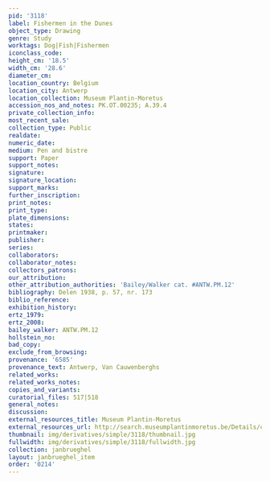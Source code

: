 ```yaml
---
pid: '3118'
label: Fishermen in the Dunes
object_type: Drawing
genre: Study
worktags: Dog|Fish|Fishermen
iconclass_code:
height_cm: '18.5'
width_cm: '28.6'
diameter_cm:
location_country: Belgium
location_city: Antwerp
location_collection: Museum Plantin-Moretus
accession_nos_and_notes: PK.OT.00235; A.39.4
private_collection_info:
most_recent_sale:
collection_type: Public
realdate:
numeric_date:
medium: Pen and bistre
support: Paper
support_notes:
signature:
signature_location:
support_marks:
further_inscription:
print_notes:
print_type:
plate_dimensions:
states:
printmaker:
publisher:
series:
collaborators:
collaborator_notes:
collectors_patrons:
our_attribution:
other_attribution_authorities: 'Bailey/Walker cat. #ANTW.PM.12'
bibliography: Delen 1938, p. 57, nr. 173
biblio_reference:
exhibition_history:
ertz_1979:
ertz_2008:
bailey_walker: ANTW.PM.12
hollstein_no:
bad_copy:
exclude_from_browsing:
provenance: '6585'
provenance_text: Antwerp, Van Cauwenberghs
related_works:
related_works_notes:
copies_and_variants:
curatorial_files: 517|518
general_notes:
discussion:
external_resources_title: Museum Plantin-Moretus
external_resources_url: http://search.museumplantinmoretus.be/Details/collect/276966
thumbnail: img/derivatives/simple/3118/thumbnail.jpg
fullwidth: img/derivatives/simple/3118/fullwidth.jpg
collection: janbrueghel
layout: janbrueghel_item
order: '0214'
---
```

